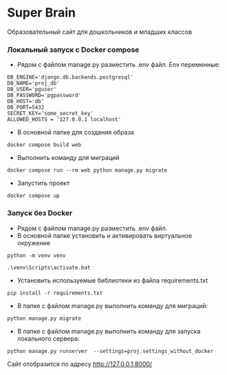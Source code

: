 # Super Brain

Образовательный сайт для дошкольников и младших классов

### Локальный запуск с Docker compose
- Рядом с файлом manage.py разместить .env файл. Env переменные:
```  
DB_ENGINE='django.db.backends.postgresql'
DB_NAME='proj_db'
DB_USER='pguser'
DB_PASSWORD='pgpassword'
DB_HOST='db'
DB_PORT=5432
SECRET_KEY='some_secret_key'
ALLOWED_HOSTS = '127.0.0.1 localhost'
```
- В основной папке для создания образа
```console  
docker compose build web
```
- Выполнить команду для миграций
```console  
docker compose run --rm web python manage.py migrate
``` 
- Запустить проект
```console  
docker compose up
```

### Запуск без Docker
- Рядом с файлом manage.py разместить .env файл.
- В основной папке установить и активировать виртуальное окружение
```console  
python -m venv venv
```
```console  
.\venv\Scripts\activate.bat
```

- Установить используемые библиотеки из файла requirements.txt
```console  
pip install -r requirements.txt
``` 
- В папке с файлом manage.py выполнить команду для миграций:
```console  
python manage.py migrate
```
- В папке с файлом manage.py выполнить команду для запуска локального сервера:
```console  
python manage.py runserver  --settings=proj.settings_without_docker
```

Сайт отобразится по адресу http://127.0.0.1:8000/
